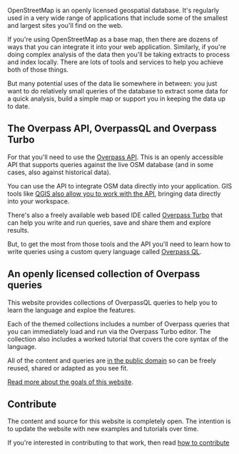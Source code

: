 OpenStreetMap is an openly licensed geospatial database. It's regularly used in
a very wide range of applications that include some of the smallest and largest
sites you'll find on the web.

If you're using OpenStreetMap as a base map, then there are dozens of ways
that you can integrate it into your web application. Similarly, if you're
doing complex analysis of the data then you'll be taking extracts to process and
index locally. There are lots of tools and services to help you achieve both of those
things.

But many potential uses of the data lie somewhere in between: you just want to do
relatively small queries of the database to extract some data for a quick analysis,
build a simple map or support you in keeping the data up to date.

## The Overpass API, OverpassQL and Overpass Turbo

For that you'll need to use the [Overpass API](https://wiki.openstreetmap.org/wiki/Overpass_API).
This is an openly accessible API that supports queries against the live OSM database (and in some
cases, also against historical data).

You can use the API to integrate OSM data directly into your application. GIS tools
like [QGIS also allow you to work with the API](https://docs.qgis.org/3.16/en/docs/training_manual/qgis_plugins/plugin_examples.html), bringing data directly into your workspace.

There's also a freely available web based IDE called [Overpass Turbo](https://overpass-turbo.eu/)
that can help you write and run queries, save and share them and explore results.

But, to get the most from those tools and the API you'll need to learn how to write
queries using a custom query language called [Overpass QL](https://wiki.openstreetmap.org/wiki/Overpass_API/Overpass_QL).

## An openly licensed collection of Overpass queries

This website provides collections of OverpassQL queries to help you to learn the
language and exploe the features.

Each of the themed collections includes a number of Overpass queries that you can
immediately load and run via the Overpass Turbo editor. The collection also includes
a worked tutorial that covers the core syntax of the language.

All of the content and queries are [in the public domain](licence.html) so can be
freely reused, shared or adapted as you see fit.

[Read more about the goals of this website](background.html).

## Contribute

The content and source for this website is completely open. The intention is to update
the website with new examples and tutorials over time.

If you're interested in contributing to that work, then read [how to contribute](contribute.html)
